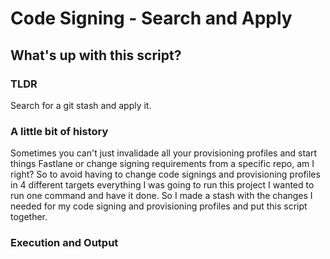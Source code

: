 # Code Signing - Search and Apply

## What's up with this script?

### TLDR
Search for a git stash and apply it.

### A little bit of history
Sometimes you can't just invalidade all your provisioning profiles and start things Fastlane or change signing requirements from a specific repo, am I right? So to avoid having to change code signings and provisioning profiles in 4 different targets everything I was going to run this project I wanted to run one command and have it done. So I made a stash with the changes I needed for my code signing and provisioning profiles and put this script together.

### Execution and Output

```
```